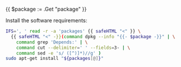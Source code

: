 {{ $package := .Get "package" }}

Install the software requirements:

```bash
IFS=', ' read -r -a 'packages' {{ safeHTML "<" }} \
  {{ safeHTML "<" -}}(command dpkg --info "{{- $package -}}" | \
    command grep 'Depends:' | \
    command cut --delimiter=' ' --fields=3- | \
    command sed -e 's/ ([^)]*)//g' )
sudo apt-get install "${packages[@]}"
```
